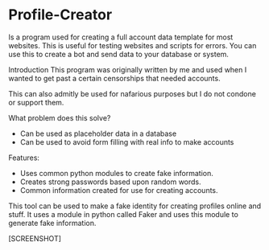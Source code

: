 # Profile-Creator
Is a program used for creating a full account data template for most websites. This is useful for testing websites and scripts for errors. You can use this to create a bot and send data to your database or system.

Introduction
This program was originally written by me and used when I wanted to get past a certain censorships that needed accounts. 


This can also admitly be used for nafarious purposes but I do not condone or support them. 

What problem does this solve?
- Can be used as placeholder data in a database
- Can be used to avoid form filling with real info to make accounts

Features:
* Uses common python modules to create fake information.
* Creates strong passwords based upon random words.
* Common information created for use for creating accounts.

This tool can be used to make a fake identity for creating profiles online and stuff. It uses a module in python called Faker and uses this module to generate fake information. 

[SCREENSHOT]
